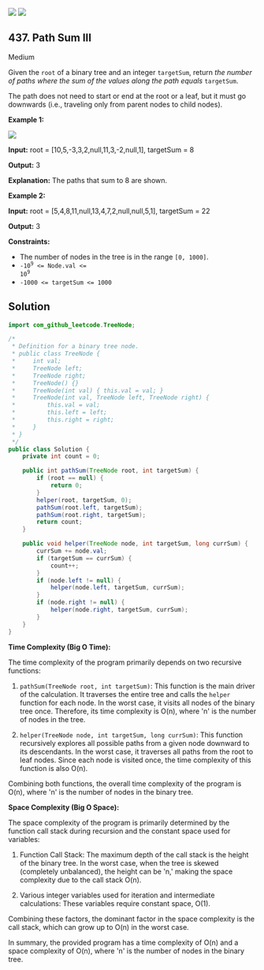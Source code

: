 [![](https://img.shields.io/github/stars/javadev/LeetCode-in-All?label=Stars&style=flat-square)](https://github.com/javadev/LeetCode-in-All)
[![](https://img.shields.io/github/forks/javadev/LeetCode-in-All?label=Fork%20me%20on%20GitHub%20&style=flat-square)](https://github.com/javadev/LeetCode-in-All/fork)

## 437\. Path Sum III

Medium

Given the `root` of a binary tree and an integer `targetSum`, return _the number of paths where the sum of the values along the path equals_ `targetSum`.

The path does not need to start or end at the root or a leaf, but it must go downwards (i.e., traveling only from parent nodes to child nodes).

**Example 1:**

![](https://assets.leetcode.com/uploads/2021/04/09/pathsum3-1-tree.jpg)

**Input:** root = [10,5,-3,3,2,null,11,3,-2,null,1], targetSum = 8

**Output:** 3

**Explanation:** The paths that sum to 8 are shown. 

**Example 2:**

**Input:** root = [5,4,8,11,null,13,4,7,2,null,null,5,1], targetSum = 22

**Output:** 3 

**Constraints:**

*   The number of nodes in the tree is in the range `[0, 1000]`.
*   <code>-10<sup>9</sup> <= Node.val <= 10<sup>9</sup></code>
*   `-1000 <= targetSum <= 1000`

## Solution

```java
import com_github_leetcode.TreeNode;

/*
 * Definition for a binary tree node.
 * public class TreeNode {
 *     int val;
 *     TreeNode left;
 *     TreeNode right;
 *     TreeNode() {}
 *     TreeNode(int val) { this.val = val; }
 *     TreeNode(int val, TreeNode left, TreeNode right) {
 *         this.val = val;
 *         this.left = left;
 *         this.right = right;
 *     }
 * }
 */
public class Solution {
    private int count = 0;

    public int pathSum(TreeNode root, int targetSum) {
        if (root == null) {
            return 0;
        }
        helper(root, targetSum, 0);
        pathSum(root.left, targetSum);
        pathSum(root.right, targetSum);
        return count;
    }

    public void helper(TreeNode node, int targetSum, long currSum) {
        currSum += node.val;
        if (targetSum == currSum) {
            count++;
        }
        if (node.left != null) {
            helper(node.left, targetSum, currSum);
        }
        if (node.right != null) {
            helper(node.right, targetSum, currSum);
        }
    }
}
```

**Time Complexity (Big O Time):**

The time complexity of the program primarily depends on two recursive functions:

1. `pathSum(TreeNode root, int targetSum)`: This function is the main driver of the calculation. It traverses the entire tree and calls the `helper` function for each node. In the worst case, it visits all nodes of the binary tree once. Therefore, its time complexity is O(n), where 'n' is the number of nodes in the tree.

2. `helper(TreeNode node, int targetSum, long currSum)`: This function recursively explores all possible paths from a given node downward to its descendants. In the worst case, it traverses all paths from the root to leaf nodes. Since each node is visited once, the time complexity of this function is also O(n).

Combining both functions, the overall time complexity of the program is O(n), where 'n' is the number of nodes in the binary tree.

**Space Complexity (Big O Space):**

The space complexity of the program is primarily determined by the function call stack during recursion and the constant space used for variables:

1. Function Call Stack: The maximum depth of the call stack is the height of the binary tree. In the worst case, when the tree is skewed (completely unbalanced), the height can be 'n,' making the space complexity due to the call stack O(n).

2. Various integer variables used for iteration and intermediate calculations: These variables require constant space, O(1).

Combining these factors, the dominant factor in the space complexity is the call stack, which can grow up to O(n) in the worst case.

In summary, the provided program has a time complexity of O(n) and a space complexity of O(n), where 'n' is the number of nodes in the binary tree.
